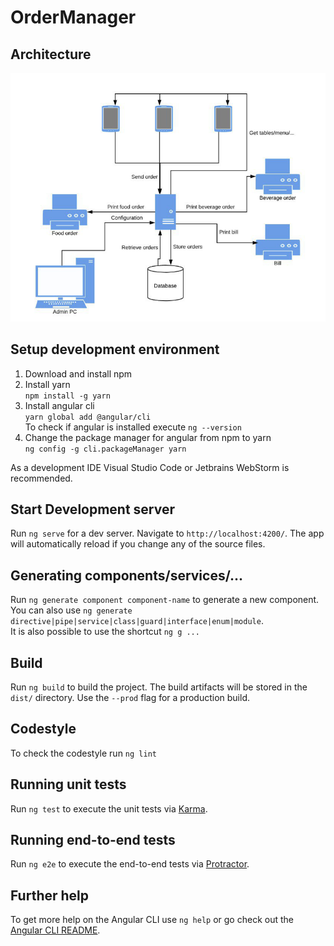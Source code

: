 # OrderManager

## Architecture
[architecture]: img/architecture.png "Architecture"

![alt text][architecture]

## Setup development environment

1. Download and install npm
2. Install yarn  
`npm install -g yarn`  
3. Install angular cli  
`yarn global add @angular/cli`  
To check if angular is installed execute `ng --version`  
4. Change the package manager for angular from npm to yarn  
`ng config -g cli.packageManager yarn`

As a development IDE Visual Studio Code or Jetbrains WebStorm is recommended.

## Start Development server

Run `ng serve` for a dev server. Navigate to `http://localhost:4200/`. The app will automatically reload if you change any of the source files.

## Generating components/services/...

Run `ng generate component component-name` to generate a new component. You can also use `ng generate directive|pipe|service|class|guard|interface|enum|module`.  
It is also possible to use the shortcut `ng g ...`

## Build

Run `ng build` to build the project. The build artifacts will be stored in the `dist/` directory. Use the `--prod` flag for a production build.

## Codestyle

To check the codestyle run `ng lint`
## Running unit tests

Run `ng test` to execute the unit tests via [Karma](https://karma-runner.github.io).

## Running end-to-end tests

Run `ng e2e` to execute the end-to-end tests via [Protractor](http://www.protractortest.org/).

## Further help

To get more help on the Angular CLI use `ng help` or go check out the [Angular CLI README](https://github.com/angular/angular-cli/blob/master/README.md).

